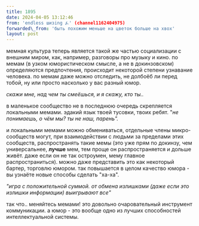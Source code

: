 ```yaml
---
title: 1895
date: 2024-04-05 13:12:46
from: 'endless шизing ⍼' (channel1162404975)
forwarded\_from: 'быть похожим меньше на цветок больше на хвох'
layout: post
---
```


мемная культура теперь является такой же частью социализации с внешним миром, как, например, разговоры про музыку и кино. по мемам (в узком юмористическом смысле, а не в докинзовском) определяются предпочтения, происходит некоторой степени узнавание человека. по мемам даже можно отследить, не долбоёб ли перед тобой, ну или просто насколько у вас разный юмор. 

*скажи мне, над чем ты смеёшься, и я скажу, кто ты..*

в маленькое сообщество не в последнюю очередь скрепляется локальными мемами. эдакий язык твоей тусовки, твоих ребят.
"*не понимаешь, о чём мы? ты не наш, парень".*

и локальными мемами можно обмениваться, отдельные члены микро-сообществ могут, при взаимодействии с людьми за пределами этих сообществ, распространять такие мемы (это уже прям по докинзу, чем универсальнее, **лучше** мем, тем проще он распространяется и дольше живёт. даже если он не так остроумен, мему главное распространиться). можно даже представить это как некоторый бартер, торговлю юмором. так повышается в целом качество юмора - вы узнаёте новые способы сделать "ха-ха".

*"игра с положительной суммой. от обмена излишками (даже если это излишки информации) выигрывают все"*

так что.. меняйтесь мемами! это довольно очаровательный инструмент коммуникации. а юмор - это вообще одно из лучших способностей интеллектуальной системы.
